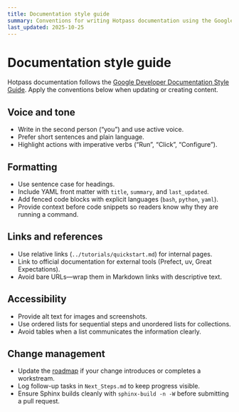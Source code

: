 ```yaml
---
title: Documentation style guide
summary: Conventions for writing Hotpass documentation using the Google Developer Documentation Style Guide.
last_updated: 2025-10-25
---
```


# Documentation style guide

Hotpass documentation follows the [Google Developer Documentation Style Guide](https://developers.google.com/style). Apply the conventions below when updating or creating content.

## Voice and tone

- Write in the second person (“you”) and use active voice.
- Prefer short sentences and plain language.
- Highlight actions with imperative verbs (“Run”, “Click”, “Configure”).

## Formatting

- Use sentence case for headings.
- Include YAML front matter with `title`, `summary`, and `last_updated`.
- Add fenced code blocks with explicit languages (`bash`, `python`, `yaml`).
- Provide context before code snippets so readers know why they are running a command.

## Links and references

- Use relative links (`../tutorials/quickstart.md`) for internal pages.
- Link to official documentation for external tools (Prefect, uv, Great Expectations).
- Avoid bare URLs—wrap them in Markdown links with descriptive text.

## Accessibility

- Provide alt text for images and screenshots.
- Use ordered lists for sequential steps and unordered lists for collections.
- Avoid tables when a list communicates the information clearly.

## Change management

- Update the [roadmap](./roadmap.md) if your change introduces or completes a workstream.
- Log follow-up tasks in `Next_Steps.md` to keep progress visible.
- Ensure Sphinx builds cleanly with `sphinx-build -n -W` before submitting a pull request.
